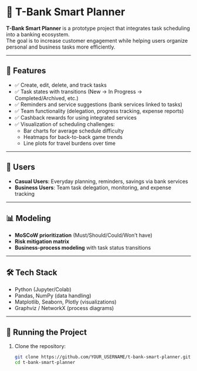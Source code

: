 # 🏦 T-Bank Smart Planner

**T-Bank Smart Planner** is a prototype project that integrates task scheduling into a banking ecosystem.  
The goal is to increase customer engagement while helping users organize personal and business tasks more efficiently.

---

## 📌 Features

- ✅ Create, edit, delete, and track tasks  
- ✅ Task states with transitions (New → In Progress → Completed/Archived, etc.)  
- ✅ Reminders and service suggestions (bank services linked to tasks)  
- ✅ Team functionality (delegation, progress tracking, expense reports)  
- ✅ Cashback rewards for using integrated services  
- ✅ Visualization of scheduling challenges:
  - Bar charts for average schedule difficulty  
  - Heatmaps for back-to-back game trends  
  - Line plots for travel burdens over time  

---

## 👥 Users

- **Casual Users**: Everyday planning, reminders, savings via bank services  
- **Business Users**: Team task delegation, monitoring, and expense tracking  

---

## 📊 Modeling

- **MoSCoW prioritization** (Must/Should/Could/Won’t have)  
- **Risk mitigation matrix**  
- **Business-process modeling** with task status transitions  

---

## 🛠️ Tech Stack

- Python (Jupyter/Colab)  
- Pandas, NumPy (data handling)  
- Matplotlib, Seaborn, Plotly (visualizations)  
- Graphviz / NetworkX (process diagrams)  

---

## 🚀 Running the Project

1. Clone the repository:
   ```bash
   git clone https://github.com/YOUR_USERNAME/t-bank-smart-planner.git
   cd t-bank-smart-planner

